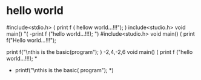 # hello world
#include<stdio.h>
(
   print f ( hellow world...!!!");
   )
   include<studio.h>
void main()
"(
   -print f ("hello world...!!!);
")
#include<studio.h>
void main()
(
  print f("Hello world...!!!");
 
print f("\nthis is the basic(program");
)
-2,4,-2,6
void main()
(
  print f ("hello world...!!!);
  *
  * printf("\nthis is the basic( program");
  *)

